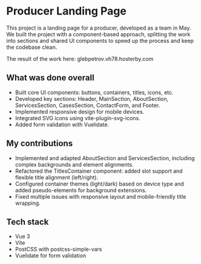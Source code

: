 # Producer Landing Page
This project is a landing page for a producer, developed as a team in May. We built the project with a component-based approach, splitting the work into sections and shared UI components to speed up the process and keep the codebase clean.

The result of the work here: glebpetrov.vh78.hosterby.com

## What was done overall
- Built core UI components: buttons, containers, titles, icons, etc.
- Developed key sections: Header, MainSection, AboutSection, ServicesSection, CasesSection, ContactForm, and Footer.
- Implemented responsive design for mobile devices.
- Integrated SVG icons using vite-plugin-svg-icons.
- Added form validation with Vuelidate.

## My contributions
- Implemented and adapted AboutSection and ServicesSection, including complex backgrounds and element alignments.
- Refactored the TitlesContainer component: added slot support and flexible title alignment (left/right).
- Configured container themes (light/dark) based on device type and added pseudo-elements for background extensions.
- Fixed multiple issues with responsive layout and mobile-friendly title wrapping.

## Tech stack
- Vue 3
- Vite
- PostCSS with postcss-simple-vars
- Vuelidate for form validation
